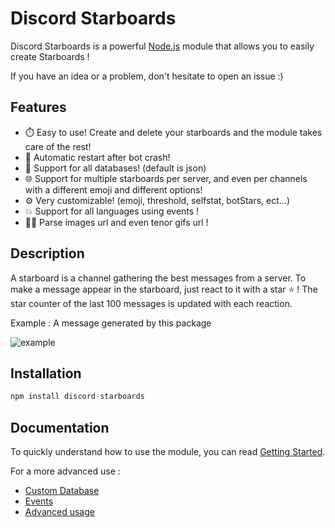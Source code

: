 # Discord Starboards

Discord Starboards is a powerful [Node.js](https://nodejs.org) module that allows you to easily create Starboards !

If you have an idea or a problem, don't hesitate to open an issue :)

## Features

- ⏱️ Easy to use! Create and delete your starboards and the module takes care of the rest!
- 🔄 Automatic restart after bot crash!
- 📁 Support for all databases! (default is json)
- 🌐 Support for multiple starboards per server, and even per channels with a different emoji and different options!
- ⚙️ Very customizable! (emoji, threshold, selfstat, botStars, ect...)
- 💥 Support for all languages using events !
- 💪🏻 Parse images url and even tenor gifs url !

## Description

A starboard is a channel gathering the best messages from a server.
To make a message appear in the starboard, just react to it with a star ⭐ !
The star counter of the last 100 messages is updated with each reaction.

Example : A message generated by this package

![example](docs/assets/exampleMsg.png)

## Installation

```js
npm install discord-starboards
```

## Documentation

To quickly understand how to use the module, you can read [Getting Started](/docs/gettingStarted.md).

For a more advanced use :

- [Custom Database](/docs/customDatabase.md)
- [Events](/docs/events.md)
- [Advanced usage](/docs/advanced.md)
